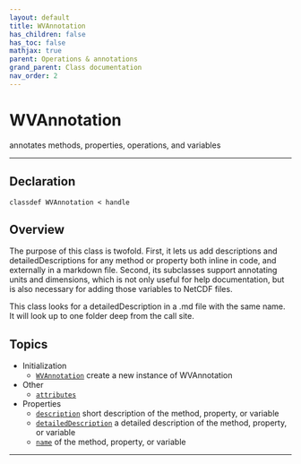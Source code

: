 ```yaml
---
layout: default
title: WVAnnotation
has_children: false
has_toc: false
mathjax: true
parent: Operations & annotations
grand_parent: Class documentation
nav_order: 2
---
```


#  WVAnnotation

annotates methods, properties, operations, and variables


---

## Declaration

<div class="language-matlab highlighter-rouge"><div class="highlight"><pre class="highlight"><code>classdef WVAnnotation < handle</code></pre></div></div>

## Overview
 
  The purpose of this class is twofold. First, it lets us add
  descriptions and detailedDescriptions for any method or property both
  inline in code, and externally in a markdown file. Second, its
  subclasses support annotating units and dimensions, which is not only
  useful for help documentation, but is also necessary for adding those
  variables to NetCDF files.
 
  This class looks for a detailedDescription in a .md file with the
  same name. It will look up to one folder deep from the call site.
 
  


## Topics
+ Initialization
  + [`WVAnnotation`](/classes/operations-and-annotations/wvannotation/wvannotation.html) create a new instance of WVAnnotation
+ Other
  + [`attributes`](/classes/operations-and-annotations/wvannotation/attributes.html) 
+ Properties
  + [`description`](/classes/operations-and-annotations/wvannotation/description.html) short description of the method, property, or variable
  + [`detailedDescription`](/classes/operations-and-annotations/wvannotation/detaileddescription.html) a detailed description of the method, property, or variable
  + [`name`](/classes/operations-and-annotations/wvannotation/name.html) of the method, property, or variable


---